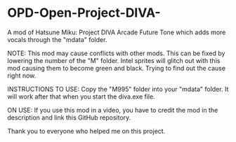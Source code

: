 # OPD-Open-Project-DIVA-
A mod of Hatsune Miku: Project DIVA Arcade Future Tone which adds more vocals through the "mdata" folder.

NOTE: This mod may cause conflicts with other mods. This can be fixed by lowering the number of the "M" folder.
Intel sprites will glitch out with this mod causing them to become green and black. Trying to find out the cause right now.


INSTRUCTIONS TO USE: Copy the "M995" folder into your "mdata" folder. It will work after that when you start the diva.exe file.

ON USE: If you use this mod in a video, you have to credit the mod in the description and link this GitHub repository.

Thank you to everyone who helped me on this project.
